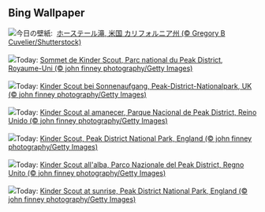 ## Bing Wallpaper
![](https://www.bing.com/th?id=OHR.YosemiteFirefall_JA-JP8953953821_UHD.jpg&w=1000)今日の壁紙: &nbsp;[ホーステール滝, 米国 カリフォルニア州 (© Gregory B Cuvelier/Shutterstock)](https://www.bing.com/th?id=OHR.YosemiteFirefall_JA-JP8953953821_UHD.jpg)
<br><br/>
![](https://www.bing.com/th?id=OHR.PeakDistrictNP_FR-FR7006243116_UHD.jpg&w=1000)Today: [Sommet de Kinder Scout, Parc national du Peak District, Royaume-Uni (© john finney photography/Getty Images)](https://www.bing.com/th?id=OHR.PeakDistrictNP_FR-FR7006243116_UHD.jpg)
<br><br/>
![](https://www.bing.com/th?id=OHR.PeakDistrictNP_DE-DE4372136028_UHD.jpg&w=1000)Today: [Kinder Scout bei Sonnenaufgang, Peak-District-Nationalpark, UK (© john finney photography/Getty Images)](https://www.bing.com/th?id=OHR.PeakDistrictNP_DE-DE4372136028_UHD.jpg)
<br><br/>
![](https://www.bing.com/th?id=OHR.PeakDistrictNP_ES-ES1714203483_UHD.jpg&w=1000)Today: [Kinder Scout al amanecer, Parque Nacional de Peak District, Reino Unido (© john finney photography/Getty Images)](https://www.bing.com/th?id=OHR.PeakDistrictNP_ES-ES1714203483_UHD.jpg)
<br><br/>
![](https://www.bing.com/th?id=OHR.PeakDistrictNP_EN-GB0353580996_UHD.jpg&w=1000)Today: [Kinder Scout, Peak District National Park, England (© john finney photography/Getty Images)](https://www.bing.com/th?id=OHR.PeakDistrictNP_EN-GB0353580996_UHD.jpg)
<br><br/>
![](https://www.bing.com/th?id=OHR.PeakDistrictNP_IT-IT5172127370_UHD.jpg&w=1000)Today: [Kinder Scout all'alba, Parco Nazionale del Peak District, Regno Unito (© john finney photography/Getty Images)](https://www.bing.com/th?id=OHR.PeakDistrictNP_IT-IT5172127370_UHD.jpg)
<br><br/>
![](https://www.bing.com/th?id=OHR.PeakDistrictNP_PT-BR5424756118_UHD.jpg&w=1000)Today: [Kinder Scout at sunrise, Peak District National Park, England (© john finney photography/Getty Images)](https://www.bing.com/th?id=OHR.PeakDistrictNP_PT-BR5424756118_UHD.jpg)
<br><br/>
